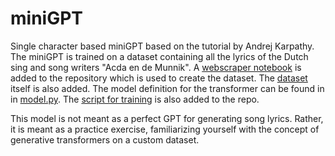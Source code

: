 # miniGPT
Single character based miniGPT based on the tutorial by Andrej Karpathy. The miniGPT is trained on a dataset containing all the lyrics of the Dutch sing and song writers "Acda en de Munnik". A [webscraper notebook](https://github.com/lucvoorend/miniGPT/main/webscraper.ipynb)  is added to the repository which is used to create the dataset. The [dataset](https://github.com/lucvoorend/miniGPT/main/acda_en_de_munnik_lyrics.txt) itself is also added. The model definition for the transformer can be found in in [model.py](https://github.com/lucvoorend/miniGPT/main/model.py). The [script for training](https://github.com/lucvoorend/miniGPT/main/train.py) is also added to the repo. 

This model is not meant as a perfect GPT for generating song lyrics. Rather, it is meant as a practice exercise, familiarizing yourself with the concept of generative transformers on a custom dataset. 
